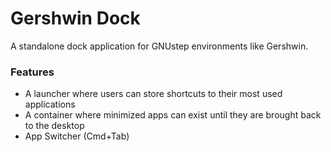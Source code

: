 # Gershwin Dock

A standalone dock application for GNUstep environments like Gershwin.

### Features

- A launcher where users can store shortcuts to their most used applications
- A container where minimized apps can exist until they are brought back to the desktop
- App Switcher (Cmd+Tab)
